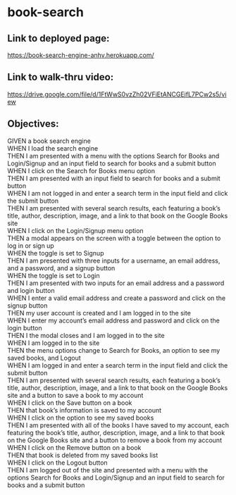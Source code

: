 # book-search
## Link to deployed page:
https://book-search-engine-anhv.herokuapp.com/

## Link to walk-thru video:
https://drive.google.com/file/d/1FtWwS0vzZh02VFiEtANCGEjfL7PCw2s5/view

## Objectives:
GIVEN a book search engine</br>
WHEN I load the search engine</br>
THEN I am presented with a menu with the options Search for Books and Login/Signup and an input field to search for books and a submit button</br>
WHEN I click on the Search for Books menu option</br>
THEN I am presented with an input field to search for books and a submit button</br>
WHEN I am not logged in and enter a search term in the input field and click the submit button</br>
THEN I am presented with several search results, each featuring a book’s title, author, description, image, and a link to that book on the Google Books site</br>
WHEN I click on the Login/Signup menu option</br>
THEN a modal appears on the screen with a toggle between the option to log in or sign up</br>
WHEN the toggle is set to Signup</br>
THEN I am presented with three inputs for a username, an email address, and a password, and a signup button</br>
WHEN the toggle is set to Login</br>
THEN I am presented with two inputs for an email address and a password and login button</br>
WHEN I enter a valid email address and create a password and click on the signup button</br>
THEN my user account is created and I am logged in to the site</br>
WHEN I enter my account’s email address and password and click on the login button</br>
THEN I the modal closes and I am logged in to the site</br>
WHEN I am logged in to the site</br>
THEN the menu options change to Search for Books, an option to see my saved books, and Logout</br>
WHEN I am logged in and enter a search term in the input field and click the submit button</br>
THEN I am presented with several search results, each featuring a book’s title, author, description, image, and a link to that book on the Google Books site and a button to save a book to my account</br>
WHEN I click on the Save button on a book</br>
THEN that book’s information is saved to my account</br>
WHEN I click on the option to see my saved books</br>
THEN I am presented with all of the books I have saved to my account, each featuring the book’s title, author, description, image, and a link to that book on the Google Books site and a button to remove a book from my account</br>
WHEN I click on the Remove button on a book</br>
THEN that book is deleted from my saved books list</br>
WHEN I click on the Logout button</br>
THEN I am logged out of the site and presented with a menu with the options Search for Books and Login/Signup and an input field to search for books and a submit button</br>
